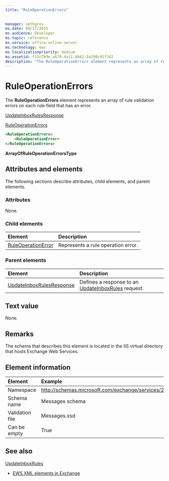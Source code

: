 ```yaml
---
title: "RuleOperationErrors"
 
 
manager: sethgros
ms.date: 09/17/2015
ms.audience: Developer
ms.topic: reference
ms.service: office-online-server
ms.technology: ews
ms.localizationpriority: medium
ms.assetid: f15c7b9e-a670-4a11-bb62-2a298c91f142
description: "The RuleOperationErrors element represents an array of rule validation errors on each rule field that has an error."
---
```


# RuleOperationErrors

The **RuleOperationErrors** element represents an array of rule validation errors on each rule field that has an error. 
  
[UpdateInboxRulesResponse](updateinboxrulesresponse.md)
  
[RuleOperationErrors](ruleoperationerrors.md)
  
```XML
<RuleOperationErrors>
    <RuleOperationError>
</RuleOperationErrors>
```

 **ArrayOfRuleOperationErrorsType**
## Attributes and elements

The following sections describe attributes, child elements, and parent elements.
  
### Attributes

None.
  
### Child elements

|**Element**|**Description**|
|:-----|:-----|
|[RuleOperationError](ruleoperationerror.md) <br/> |Represents a rule operation error.  <br/> |
   
### Parent elements

|**Element**|**Description**|
|:-----|:-----|
|[UpdateInboxRulesResponse](updateinboxrulesresponse.md) <br/> |Defines a response to an [UpdateInboxRules](updateinboxrules.md) request.  <br/> |
   
## Text value

None.
  
## Remarks

The schema that describes this element is located in the IIS virtual directory that hosts Exchange Web Services.
  
## Element information

| Element | Example |
|:-----|:-----|
|Namespace  <br/> |http://schemas.microsoft.com/exchange/services/2006/messages  <br/> |
|Schema name  <br/> |Messages schema  <br/> |
|Validation file  <br/> |Messages.xsd  <br/> |
|Can be empty  <br/> |True  <br/> |
   
## See also



[UpdateInboxRules](updateinboxrules.md)


- [EWS XML elements in Exchange](ews-xml-elements-in-exchange.md)

